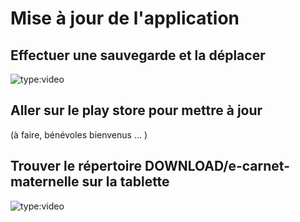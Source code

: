# Mise à jour de l'application

## Effectuer une sauvegarde et la déplacer

<!-- OK -->
![type:video](https://www.youtube.com/embed/XnWCbibt2BA)

<!-- ## Déplacer le fichier sauvegarde en dehors de la tablette

![type:video](https://www.youtube.com/embed/k2J_pTScOA8)
 -->

## Aller sur le play store pour mettre à jour

(à faire, bénévoles bienvenus ... )
<!-- ![type:video](https://www.youtube.com/embed/k2J_pTScOA8) -->


## Trouver le répertoire DOWNLOAD/e-carnet-maternelle sur la tablette

<!-- OK -->
![type:video](https://www.youtube.com/embed/eu3Jbvwncbs)

